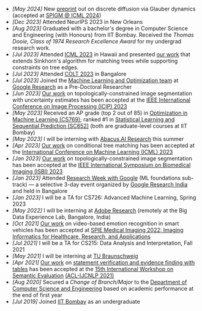 - *[May 2024]* New [preprint](https://arxiv.org/abs/2405.17035) out on discrete diffusion via Glauber dynamics (accepted at [SPIGM @ ICML 2024](https://spigmworkshop2024.github.io/))
- *[Dec 2023]* Attended NeurIPS 2023 in New Orleans
- *[Aug 2023]* Graduated with a bachelor's degree in Computer Science and Engineering (with Honours) from IIT Bombay. Received the <i>Thomas Dooie, Class of 1974 Research Excellence Award</i> for my undergrad research work.
- *[Jul 2023]* Attended [ICML 2023](https://icml.cc/) in Hawaii and presented [our work](https://proceedings.mlr.press/v202/varma23a.html) that extends Sinkhorn's algorithm for matching trees while supporting constraints on tree edges.
- *[Jul 2023]* Attended [COLT 2023](https://learningtheory.org/colt2023/) in Bangalore
- *[Jul 2023]* Joined the [Machine Learning and Optimization team](https://research.google/teams/india-research-lab/) at [Google Research](https://research.google/) as a Pre-Doctoral Researcher
- *[Jun 2023]* [Our work](https://ieeexplore.ieee.org/abstract/document/10222358) on topologically-constrained image segmentation with uncertainty estimates has been accepted at the [IEEE International Conference on Image Processing (ICIP) 2023](https://2023.ieeeicip.org/)
- *[May 2023]* Received an AP grade (top 2 out of 85) in [Optimization in Machine Learning (CS769)](https://www.cse.iitb.ac.in/~ganesh/cs769/); ranked #1 in [Statistical Learning and Sequential Prediction (SC652)](https://sites.google.com/view/sc652iitbombay) (both are graduate-level courses at IIT Bombay)
- *[May 2023]* I will be interning with [Abacus.AI Research](https://abacus.ai/research) this summer
- *[Apr 2023]* [Our work](https://proceedings.mlr.press/v202/varma23a.html) on conditional tree matching has been accepted at the [International Conference on Machine Learning (ICML) 2023](https://icml.cc/Conferences/2023)
- *[Jan 2023]* [Our work](https://ieeexplore.ieee.org/document/10230673) on topologically-constrained image segmentation has been accepted at the [IEEE International Symposium on Biomedical Imaging (ISBI) 2023](https://2023.biomedicalimaging.org/en/)
- *[Jan 2023]* Attended [Research Week with Google](https://sites.google.com/view/researchweek2023/home) (ML foundations sub-track) — a selective 3-day event organized by [Google Research India](https://research.google/locations/india/) and held in Bangalore 
- *[Jan 2023]* I will be a TA for CS726: Advanced Machine Learning, Spring 2023
- *[May 2022]* I will be interning at [Adobe Research](https://research.adobe.com/) (remotely at the Big Data Experience Lab, Bangalore, India)
- *[Oct 2021]* [Our work](https://doi.org/10.1117/12.2613118) on video-based emotion recognition in smart vehicles has been accepted at [SPIE Medical Imaging 2022: Imaging Informatics for Healthcare, Research, and Applications](https://spie.org/MI/conferencedetails/imaging-informatics)
- *[Jul 2021]* I will be a TA for CS215: Data Analysis and Interpretation, Fall 2021
- *[May 2021]* I will be interning at [TU Braunschweig](https://www.tu-braunschweig.de/en/)
- *[Apr 2021]* [Our work](https://aclanthology.org/2021.semeval-1.182/) on [statement verification and evidence finding with tables](https://sites.google.com/view/sem-tab-facts) has been accepted at the [15th International Workshop on Semantic Evaluation](https://semeval.github.io/SemEval2021/) [(ACL-IJCNLP 2021)](https://2021.aclweb.org/)
- *[Aug 2020]* Secured a *Change of Branch/Major* to the [Department
of Computer Science and Engineering](https://www.cse.iitb.ac.in/) based on academic performance at the end of first year
- *[Jul 2019]* Joined [IIT Bombay](https://www.iitb.ac.in/) as an undergraduate 
